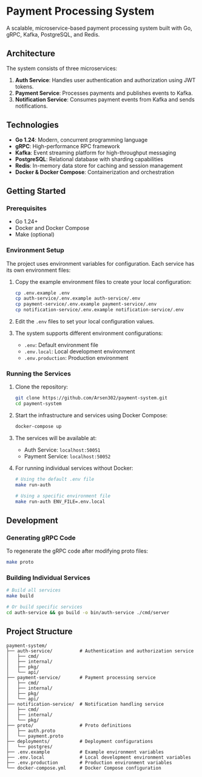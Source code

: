 # Payment Processing System

A scalable, microservice-based payment processing system built with Go, gRPC, Kafka, PostgreSQL, and Redis.

## Architecture

The system consists of three microservices:

1. **Auth Service**: Handles user authentication and authorization using JWT tokens.
2. **Payment Service**: Processes payments and publishes events to Kafka.
3. **Notification Service**: Consumes payment events from Kafka and sends notifications.

## Technologies

- **Go 1.24**: Modern, concurrent programming language
- **gRPC**: High-performance RPC framework
- **Kafka**: Event streaming platform for high-throughput messaging
- **PostgreSQL**: Relational database with sharding capabilities
- **Redis**: In-memory data store for caching and session management
- **Docker & Docker Compose**: Containerization and orchestration

## Getting Started

### Prerequisites

- Go 1.24+
- Docker and Docker Compose
- Make (optional)

### Environment Setup

The project uses environment variables for configuration. Each service has its own environment files:

1. Copy the example environment files to create your local configuration:
   ```bash
   cp .env.example .env
   cp auth-service/.env.example auth-service/.env
   cp payment-service/.env.example payment-service/.env
   cp notification-service/.env.example notification-service/.env
   ```

2. Edit the `.env` files to set your local configuration values.

3. The system supports different environment configurations:
   - `.env`: Default environment file
   - `.env.local`: Local development environment
   - `.env.production`: Production environment

### Running the Services

1. Clone the repository:
   ```bash
   git clone https://github.com/Arsen302/payment-system.git
   cd payment-system
   ```

2. Start the infrastructure and services using Docker Compose:
   ```bash
   docker-compose up
   ```

3. The services will be available at:
   - Auth Service: `localhost:50051`
   - Payment Service: `localhost:50052`

4. For running individual services without Docker:
   ```bash
   # Using the default .env file
   make run-auth

   # Using a specific environment file
   make run-auth ENV_FILE=.env.local
   ```

## Development

### Generating gRPC Code

To regenerate the gRPC code after modifying proto files:

```bash
make proto
```

### Building Individual Services

```bash
# Build all services
make build

# Or build specific services
cd auth-service && go build -o bin/auth-service ./cmd/server
```

## Project Structure

```
payment-system/
├── auth-service/          # Authentication and authorization service
│   ├── cmd/
│   ├── internal/
│   ├── pkg/
│   └── api/
├── payment-service/       # Payment processing service
│   ├── cmd/
│   ├── internal/
│   ├── pkg/
│   └── api/
├── notification-service/  # Notification handling service
│   ├── cmd/
│   ├── internal/
│   └── pkg/
├── proto/                 # Proto definitions
│   ├── auth.proto
│   └── payment.proto
├── deployments/           # Deployment configurations
│   └── postgres/
├── .env.example           # Example environment variables
├── .env.local             # Local development environment variables
├── .env.production        # Production environment variables
└── docker-compose.yml     # Docker Compose configuration
```